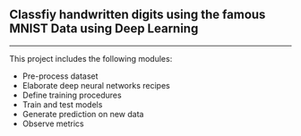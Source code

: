 ## **Classfiy handwritten digits using the famous MNIST Data using Deep Learning** 

---

This project includes the following modules:

* Pre-process dataset
* Elaborate deep neural networks recipes 
* Define training procedures
* Train and test models
* Generate prediction on new data
* Observe metrics

